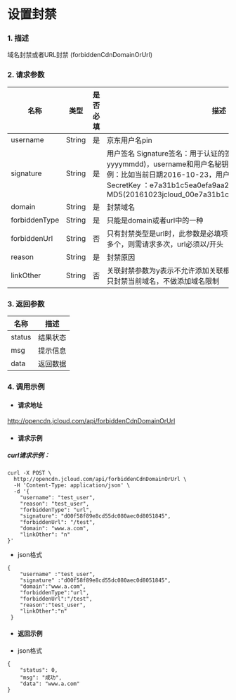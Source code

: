 # **设置封禁**
### 1. 描述

域名封禁或者URL封禁 (forbiddenCdnDomainOrUrl)

### 2. 请求参数

| **名称**      | **类型** | **是否必填** | **描述**                          |
| ----------- | ------ | -------- | ------------------------------- |
| username      | String | 是        | 京东用户名pin                          |
| signature  | String | 是        | 用户签名    Signature签名：用于认证的签名信息,签名算法: 日期(格式为 yyyymmdd)，username和用户名秘钥相加的字符串的md5值。签名示例：比如当前日期2016-10-23，用户pin: jcloud_00 ,用户秘钥SecretKey ：e7a31b1c5ea0efa9aa2f29c6559f7d61那签名为MD5(20161023jcloud_00e7a31b1c5ea0efa9aa2f29c6559f7d61)                    |
| domain      | String | 是        | 封禁域名 |
| forbiddenType   | String | 是        | 只能是domain或者url中的一种 |
| forbiddenUrl   | String | 否        |只有封禁类型是url时，此参数是必填项，每次只能封禁一个URL，如需多个，则需请求多次，url必须以/开头  |
| reason   | String | 是       | 封禁原因 |
| linkOther   | String | 否       | 关联封禁参数为y表示不允许添加关联根域下所有域名。为空或者n表示只封禁当前域名，不做添加域名限制 |
### 3. 返回参数

| **名称**         | **描述**               |
| -------------- | -------------------- |
| status      | 结果状态                 |
| msg | 提示信息                   |
| data | 返回数据                   |


### 4. 调用示例

- #### 请求地址
http://opencdn.jcloud.com/api/forbiddenCdnDomainOrUrl

- #### 请求示例
##### curl请求示例：
```
curl -X POST \
  http://opencdn.jcloud.com/api/forbiddenCdnDomainOrUrl \
  -H 'Content-Type: application/json' \
  -d '{
    "username": "test_user",
    "reason": "test_user",
    "forbiddenType": "url",
    "signature": "d00f58f89e8cd55dc080aec0d8051845",
    "forbiddenUrl": "/test",
    "domain": "www.a.com",
    "linkOther": "n"
}'
```


* json格式

```
{
    "username" :"test_user",
    "signature" :"d00f58f89e8cd55dc080aec0d8051845",
    "domain":"www.a.com",
    "forbiddenType":"url",
    "forbiddenUrl":"/test",
    "reason":"test_user",
    "linkOther":"n"
 }
 ```

- #### 返回示例

* json格式

```
{
    "status": 0,
    "msg": "成功",
    "data": "www.a.com"
}

```
